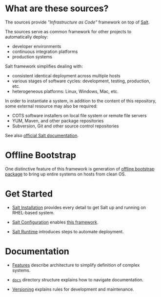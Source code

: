 
# What are these sources? #

The sources provide _"Infrastructure as Code"_
framework on top of [Salt](http://saltstack.com/).

The sources serve as common framework for other projects to
automatically deploy:
*   developer environments
*   continuous integration platforms
*   production systems

Salt framework simplifies dealing with:
*   consistent identical deployment across multiple hosts
*   various stages of software cycles: development, testing, production, etc.
*   heterogeneous platforms: Linux, Windows, Mac, etc.

In order to instantiate a system, in addition to the content of this
repository, some external resource may also be required:
*   COTS software installers on local file system or remote file servers
*   YUM, Maven, and other package repositories
*   Subversion, Git and other source control repositories

See also [official Salt documentation](http://docs.saltstack.com/en/latest/).

# Offline Bootstrap #

One distinctive feature of this framework is generation of
[offline bootstrap package](docs/bootstrap) to bring up
entire systems on hosts from clean OS.

# Get Started #

*   [Salt Installation](docs/salt_installation.md)
    provides every detail to get Salt up and running
    on RHEL-based system.

*   [Salt Configuration](docs/salt_configuration.md)
    enables [this framework](docs/framework.md).

*   [Salt Runtime](docs/salt_runtime.md)
    introduces steps to automate deployment.

# Documentation #

*   [Features](docs/features.md)
    describe architecture to simplify definition of complex systems.

*   [`docs`](docs/readme.md)
    directory structure explains how to navigate documentation.

*   [Versioning](docs/versioning.md) explains rules for
    development and maintenance.

